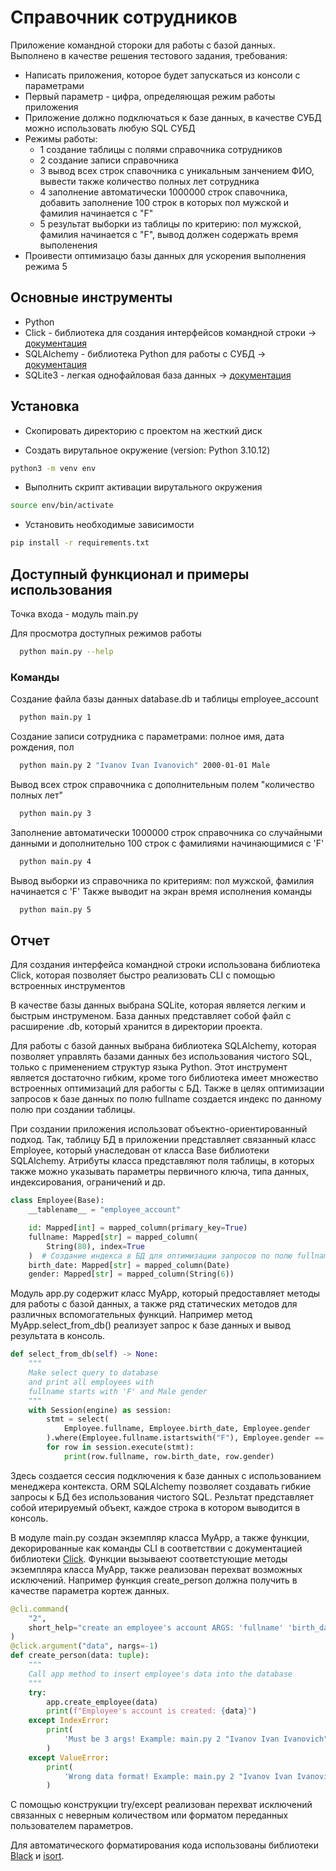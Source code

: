 
# Справочник сотрудников

Приложение командной стороки для работы с базой данных. Выполнено в качестве решения тестового задания, требования:
 + Написать приложения, которое будет запускаться из консоли с параметрами
 + Первый параметр - цифра, определяющая режим работы приложения
 + Приложение должно подключаться к базе данных, в качестве СУБД можно использовать любую SQL СУБД
 + Режимы работы: 
    - 1 создание таблицы с полями справочника сотрудников
    - 2 создание записи справочника
    - 3 вывод всех строк спавочника с уникальным занчением ФИО, вывести также количество полных лет сотрудника
    - 4 заполнение автоматически 1000000 строк спавочника, добавить заполнение 100 строк в которых пол мужской и фамилия начинается с "F"
    - 5 результат выборки из таблицы по критерию: пол мужской, фамилия начинается с "F", вывод должен содержать время выполенения
  + Проивести оптимизацю базы данных для ускорения выполнения режима 5


## Основные инструменты

- Python
- Click - библиотека для создания интерфейсов командной строки -> [документация](https://click.palletsprojects.com/en/8.1.x/)
- SQLAlchemy - библиотека Python для работы с СУБД -> [документация](https://www.sqlalchemy.org/)
- SQLite3 - легкая однофайловая база данных -> [документация](https://www.sqlite.org/)



## Установка

- Скопировать директорию с проектом на жесткий диск

- Создать вирутальное окружение (version: Python 3.10.12)
```bash
python3 -m venv env
```
- Выполнить скрипт активации вирутального окружения
```bash
source env/bin/activate
```
- Установить необходимые зависимости
```bash
pip install -r requirements.txt
```

    
## Доступный функционал и примеры использования

Точка входа - модуль main.py

Для просмотра доступных режимов работы

```bash
  python main.py --help
```

### Команды
Создание файла базы данных database.db и таблицы employee_account

```bash
  python main.py 1
```

Создание записи сотрудника с параметрами: полное имя, дата рождения, пол

```bash
  python main.py 2 "Ivanov Ivan Ivanovich" 2000-01-01 Male
```

Вывод всех строк справочника с дополнительным полем "количество полных лет"

```bash
  python main.py 3
```

Заполнение автоматически 1000000 строк справочника со  случайными данными 
и дополнительно 100 строк с фамилиями начинающимися с 'F'

```bash
  python main.py 4
```

Вывод выборки из справочника по критериям: пол мужской, фамилия начинается с 'F'
Также выводит на экран время исполнения команды

```bash
  python main.py 5
```
## Отчет

Для создания интерфейса командной строки использована библиотека Click, которая позволяет быстро реализовать CLI с помощью встроенных инструментов

В качестве базы данных выбрана SQLite, которая является легким и быстрым инструменом. База данных представляет собой файл с расширение .db, который хранится в директории проекта.

Для работы с базой данных выбрана библиотека SQLAlchemy, которая позволяет управлять базами данных без использования чистого SQL, только с применением структур языка Python. Этот инструмент является достаточно гибким, кроме того библиотека имеет множество встроенных оптимизаций для рабогты с БД. Также в целях оптимизации запросов к базе данных по полю fullname создается индекс по данному полю при создании таблицы.

При создании приложения использоват объектно-ориентированный подход. Так, таблицу БД в приложении представляет связанный класс Employee, который унаследован от класса Base библиотеки SQLAlchemy. Атрибуты класса представляют поля таблицы, в которых также можно указывать параметры первичного ключа, типа данных, индексирования, ограничений и др.

```Python
class Employee(Base):
    __tablename__ = "employee_account"

    id: Mapped[int] = mapped_column(primary_key=True)
    fullname: Mapped[str] = mapped_column(
        String(80), index=True
    )  # Создание индекса в БД для оптимизации запросов по полю fullname
    birth_date: Mapped[str] = mapped_column(Date)
    gender: Mapped[str] = mapped_column(String(6))
```
Модуль app.py содержит класс MyApp, который предоставляет методы для работы с базой данных, а также ряд статических методов для различных вспомогательных функций. Например метод MyApp.select_from_db() реализует запрос к базе данных и вывод результата в консоль.
```Python
def select_from_db(self) -> None:
    """
    Make select query to database
    and print all employees with
    fullname starts with 'F' and Male gender
    """
    with Session(engine) as session:
        stmt = select(
            Employee.fullname, Employee.birth_date, Employee.gender
        ).where(Employee.fullname.istartswith("F"), Employee.gender == "Male")
        for row in session.execute(stmt):
            print(row.fullname, row.birth_date, row.gender)
``` 
Здесь создается сессия подключения к базе данных с использованием менеджера контекста. ORM SQLAlchemy позволяет создавать гибкие запросы к БД без использования чистого SQL. Резльтат представляет собой итерируемый объект, каждое строка в котором выводится в консоль.

В модуле main.py создан экземпляр класса MyApp, а также функции, декорированные как команды CLI в соответствии с документацией библиотеки [Click](https://click.palletsprojects.com/en/8.1.x/). Функции вызываеют соответстующие методы экземпляра класса MyApp, также реализован перехват возможных исключений. Например функция create_person должна получить в качестве параметра кортеж данных.
```Python
@cli.command(
    "2",
    short_help="create an employee's account ARGS: 'fullname' 'birth_date' 'gender'",
)
@click.argument("data", nargs=-1)
def create_person(data: tuple):
    """
    Call app method to insert employee's data into the database
    """
    try:
        app.create_employee(data)
        print(f"Employee's account is created: {data}")
    except IndexError:
        print(
            'Must be 3 args! Example: main.py 2 "Ivanov Ivan Ivanovich" "2000-01-01" Male'
        )
    except ValueError:
        print(
            'Wrong data format! Example: main.py 2 "Ivanov Ivan Ivanovich" "2000-01-01" Male'
        )
```
С помощью конструкции try/except реализован перехват исключений связанных с неверным количеством или форматом переданных пользователем параметров.

Для автоматического форматирования кода использованы библиотеки [Black](https://github.com/psf/black) и [isort](https://pycqa.github.io/isort/).

